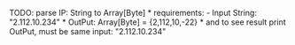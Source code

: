 TODO: parse IP: String to Array[Byte]
      * requirements: - Input String: "2.112.10.234"
      * OutPut: Array[Byte] = {2,112,10,-22}
      * and to see result print OutPut, must be same input: "2.112.10.234"
